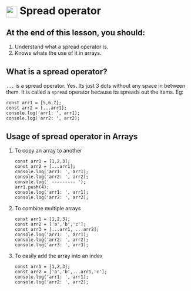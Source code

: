 # <span><img src="../../../../ga_cog.png" width="30" height="30" style="vertical-align: middle;"></span> Spread operator

## At the end of this lesson, you should:
1. Understand what a spread operator is.
2. Knows whats the use of it in arrays.

## What is a spread operator?
`...` is a spread operator. Yes. Its just 3 dots without any space in between them. It is called a `spread` operator because its spreads out the items. Eg:
```
const arr1 = [5,6,7];
const arr2 = [...arr1];
console.log('arr1: ', arr1);
console.log('arr2: ', arr2);
```

## Usage of spread operator in Arrays
1. To copy an array to another
    ```
    const arr1 = [1,2,3];
    const arr2 = [...arr1];
    console.log('arr1: ', arr1);
    console.log('arr2: ', arr2);
    console.log(' --------- ');
    arr1.push(4);
    console.log('arr1: ', arr1);
    console.log('arr2: ', arr2);
    ```
2. To combine multiple arrays
    ```
    const arr1 = [1,2,3];
    const arr2 = ['a','b','c'];
    const arr3 = [...arr1, ...arr2];
    console.log('arr1: ', arr1);
    console.log('arr2: ', arr2);
    console.log('arr3: ', arr3);
    ```
3. To easily add the array into an index
    ```
    const arr1 = [1,2,3];
    const arr2 = ['a','b',...arr1,'c'];
    console.log('arr1: ', arr1);
    console.log('arr2: ', arr2);
    ```